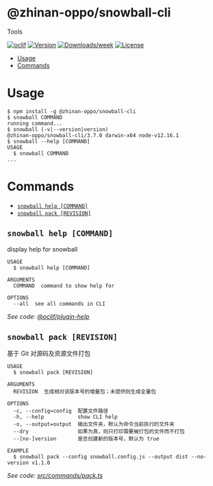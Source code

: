 @zhinan-oppo/snowball-cli
=========================

Tools

[![oclif](https://img.shields.io/badge/cli-oclif-brightgreen.svg)](https://oclif.io)
[![Version](https://img.shields.io/npm/v/@zhinan-oppo/snowball-cli.svg)](https://npmjs.org/package/@zhinan-oppo/snowball-cli)
[![Downloads/week](https://img.shields.io/npm/dw/@zhinan-oppo/snowball-cli.svg)](https://npmjs.org/package/@zhinan-oppo/snowball-cli)
[![License](https://img.shields.io/npm/l/@zhinan-oppo/snowball-cli.svg)](https://github.com/zhinan-oppo/snowball/blob/master/package.json)

<!-- toc -->
* [Usage](#usage)
* [Commands](#commands)
<!-- tocstop -->
# Usage
<!-- usage -->
```sh-session
$ npm install -g @zhinan-oppo/snowball-cli
$ snowball COMMAND
running command...
$ snowball (-v|--version|version)
@zhinan-oppo/snowball-cli/3.7.0 darwin-x64 node-v12.16.1
$ snowball --help [COMMAND]
USAGE
  $ snowball COMMAND
...
```
<!-- usagestop -->
# Commands
<!-- commands -->
* [`snowball help [COMMAND]`](#snowball-help-command)
* [`snowball pack [REVISION]`](#snowball-pack-revision)

## `snowball help [COMMAND]`

display help for snowball

```
USAGE
  $ snowball help [COMMAND]

ARGUMENTS
  COMMAND  command to show help for

OPTIONS
  --all  see all commands in CLI
```

_See code: [@oclif/plugin-help](https://github.com/oclif/plugin-help/blob/v3.1.0/src/commands/help.ts)_

## `snowball pack [REVISION]`

基于 Git 对源码及资源文件打包

```
USAGE
  $ snowball pack [REVISION]

ARGUMENTS
  REVISION  生成相对该版本号的增量包；未提供则生成全量包

OPTIONS
  -c, --config=config  配置文件路径
  -h, --help           show CLI help
  -o, --output=output  输出文件夹，默认为命令当前执行的文件夹
  --dry                如果为真，则只打印需要被打包的文件而不打包
  --[no-]version       是否创建新的版本号，默认为 true

EXAMPLE
  $ snowball pack --config snowball.config.js --output dist --no-version v1.1.0
```

_See code: [src/commands/pack.ts](https://github.com/zhinan-oppo/snowball/blob/v3.7.0/src/commands/pack.ts)_
<!-- commandsstop -->
